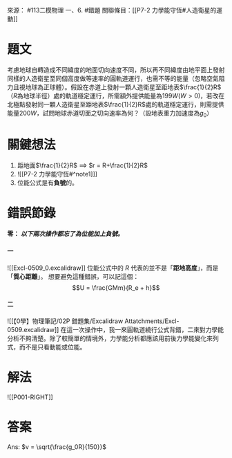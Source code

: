 來源： #113二模物理 一、6. #錯題 
關聯條目：[[P7-2 力學能守恆#人造衛星的運動]]
# 題文
考慮地球自轉造成不同緯度的地面切向速度不同，所以再不同緯度由地平面上發射同樣的人造衛星至同個高度做等速率的圓軌道運行，也需不等的能量（忽略空氣阻力且視地球為正球體）。假設在赤道上發射一顆人造衛星至距地表$\frac{1}{2}R$（$R$為地球半徑）處的軌道穩定運行，所需額外提供能量為$199W(W\gt 0)$，若改在北極點發射同一顆人造衛星至距地表$\frac{1}{2}R$處的軌道穩定運行，則需提供能量$200W$，試問地球赤道切面之切向速率為何？（設地表重力加速度為$g_0$）

# 關鍵想法
1. 距地面$\frac{1}{2}R$ $\implies$ $r = R+\frac{1}{2}R$
2. ![[P7-2 力學能守恆#^note1]]]
3. 位能公式是有**負號**的。
# 錯誤節錄
#### 零： *以下兩次操作都忘了為位能加上負號。*

#### 一 
![[Excl-0509_0.excalidraw]]
位能公式中的 $R$ 代表的並不是「**距地高度**」，而是「**質心距離**」。
想要避免這種錯誤，可以記這個：$$U = \frac{GMm}{R_e + h}$$
#### 二
![[【0學】物理筆記/02P 錯題集/Excalidraw Attatchments/Excl-0509.excalidraw]]
在這一次操作中，我一來圓軌道繞行公式背錯，二來對力學能分析不夠清楚。除了較簡單的情境外，力學能分析都應該用前後力學能變化來列式，而不是只看動能或位能。
# 解法
![[P001-RIGHT]]

# 答案
Ans: $v = \sqrt{\frac{g_0R}{150}}$
